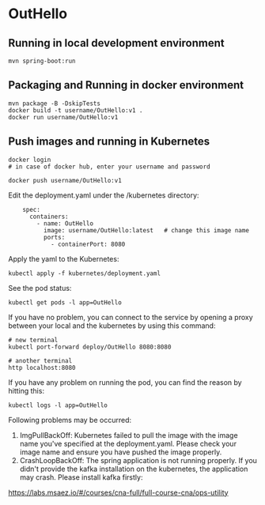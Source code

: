 # OutHello

## Running in local development environment

```
mvn spring-boot:run
```

## Packaging and Running in docker environment

```
mvn package -B -DskipTests
docker build -t username/OutHello:v1 .
docker run username/OutHello:v1
```

## Push images and running in Kubernetes

```
docker login 
# in case of docker hub, enter your username and password

docker push username/OutHello:v1
```

Edit the deployment.yaml under the /kubernetes directory:
```
    spec:
      containers:
        - name: OutHello
          image: username/OutHello:latest   # change this image name
          ports:
            - containerPort: 8080

```

Apply the yaml to the Kubernetes:
```
kubectl apply -f kubernetes/deployment.yaml
```

See the pod status:
```
kubectl get pods -l app=OutHello
```

If you have no problem, you can connect to the service by opening a proxy between your local and the kubernetes by using this command:
```
# new terminal
kubectl port-forward deploy/OutHello 8080:8080

# another terminal
http localhost:8080
```

If you have any problem on running the pod, you can find the reason by hitting this:
```
kubectl logs -l app=OutHello
```

Following problems may be occurred:

1. ImgPullBackOff:  Kubernetes failed to pull the image with the image name you've specified at the deployment.yaml. Please check your image name and ensure you have pushed the image properly.
1. CrashLoopBackOff: The spring application is not running properly. If you didn't provide the kafka installation on the kubernetes, the application may crash. Please install kafka firstly:

https://labs.msaez.io/#/courses/cna-full/full-course-cna/ops-utility

